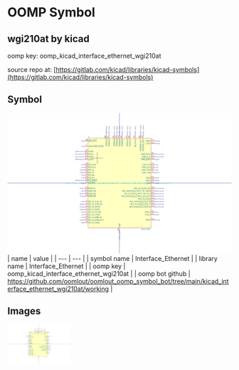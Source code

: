 # OOMP Symbol  
## wgi210at  by kicad  
  
oomp key: oomp_kicad_interface_ethernet_wgi210at  
  
source repo at: [https://gitlab.com/kicad/libraries/kicad-symbols](https://gitlab.com/kicad/libraries/kicad-symbols)  
## Symbol  
  
[![working.png](working_600.png)](working.png)  
| name | value | 
| --- | --- | 
| symbol name | Interface_Ethernet | 
| library name | Interface_Ethernet | 
| oomp key | oomp_kicad_interface_ethernet_wgi210at | 
| oomp bot github | https://github.com/oomlout/oomlout_oomp_symbol_bot/tree/main/kicad_interface_ethernet_wgi210at/working | 
## Images  
  
[![working.png](working_140.png)](working.png)  
